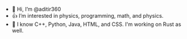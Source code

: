- 👋 Hi, I’m @aditir360
- 👍 I’m interested in physics, programming, math, and physics.
- 🌱 I know C++, Python, Java, HTML, and CSS. I'm working on Rust as well.

<!---
aditir360/aditir360 is a ✨ special ✨ repository because its `README.md` (this file) appears on your GitHub profile.
You can click the Preview link to take a look at your changes.
--->
